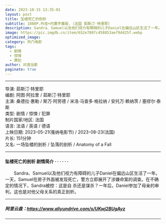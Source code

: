 ```yaml
---
date: 2023-10-15 13:35:01
layout: post
title: 坠楼死亡的剖析
subtitle: 1080P.外挂+内置字幕版.（法国 茹斯汀·特里耶）
description: Sandra、Samuel以及他们视力有障碍的儿子Daniel在偏远山区生活了一年。一天，Samuel在房子外面被发现死亡，警方立即展开了涉嫌命案的调查。在不确定的情况下，Sandra被控：这是自 杀还是谋杀...
image: https://pic.imgdb.cn/item/652e788fc458853aef9d425f.webp 
optimized_image: 
category: 热门电影
tags:
  - 剧情
  - 惊悚
  - 罪犯
author: 对酒当歌
paginate: true
---
```


---

导演: 茹斯汀·特里耶  
编剧: 阿图·阿拉里 / 茹斯汀·特里耶  
主演: 桑德拉·惠勒 / 斯万·阿劳德 / 米洛·马查多·格拉纳 / 安托万·赖纳茨 / 塞缪尔·泰斯  
类型: 剧情 / 惊悚 / 犯罪  
制片国家/地区: 法国  
语言: 法语 / 英语 / 德语  
上映日期: 2023-05-21(戛纳电影节) / 2023-08-23(法国)  
片长: 151分钟  
又名: 一场坠楼的剖析 / 坠落的剖析 / Anatomy of a Fall ​​​

---

#### 坠楼死亡的剖析 剧情简介 · · · · · ·

　　Sandra、Samuel以及他们视力有障碍的儿子Daniel在偏远山区生活了一年。一天，Samuel在房子外面被发现死亡，警方立即展开了涉嫌命案的调查。在不确定的情况下，Sandra被控：这是自 杀还是谋杀？一年后，Daniel参加了母亲的审判，这也是对他父母关系的真正剖析。

---

##### 阿里云盘：<https://www.aliyundrive.com/s/UKwj2BUgAyz>

---
